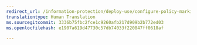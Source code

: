 ```yaml
---
redirect_url: /information-protection/deploy-use/configure-policy-markings
translationtype: Human Translation
ms.sourcegitcommit: 3336b75fbc2fce1c9260afb217d909b2b772ed03
ms.openlocfilehash: e1907a619d47730c57db74033f220847ff0618af

---
```




<!--HONumber=Jan17_HO4-->


